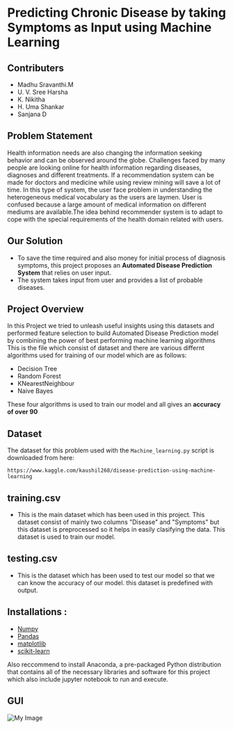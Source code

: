# Predicting Chronic Disease by taking Symptoms as Input using Machine Learning
## Contributers
- Madhu Sravanthi.M
- U. V. Sree Harsha
- K. Nikitha
- H. Uma Shankar
- Sanjana D
## Problem Statement

Health information needs are also changing the information seeking behavior and can be observed around the globe. Challenges faced by many people are looking online for health information regarding diseases, diagnoses and different treatments. If a recommendation system can be made for doctors and medicine while using review mining will save a lot of time. In this type of system, the user face problem in understanding the heterogeneous medical vocabulary as the users are laymen. User is confused because a large amount of medical information on different mediums are available.The idea behind recommender system is to adapt to cope with the special requirements of the health domain related with users.
## Our Solution
- To save the time required and also money for initial process of diagnosis symptoms, this project proposes an **Automated Disease Prediction System** that relies on user input.
- The system takes input from user and provides a list of probable diseases.
## Project Overview
In this Project we tried to unleash useful insights using this datasets and performed feature selection to build Automated Disease Prediction model by combining the power of best performing machine learning algorithms
This is the file which consist of dataset and there are various differnt algorithms used for training of our model which are as follows:
- Decision Tree
- Random Forest
- KNearestNeighbour
- Naive Bayes

These four algorithms is used to train our model and all gives an **accuracy of over 90**
## Dataset
The dataset for this problem used with the `Machine_learning.py` script is downloaded from here:

`https://www.kaggle.com/kaushil268/disease-prediction-using-machine-learning`
## training.csv
- This is the main dataset which has been used in this project. This dataset consist of mainly two columns "Disease" and "Symptoms" but this dataset is preprocessed so it helps in easily clasifying the data. This dataset is used to train our model.
## testing.csv
- This is the dataset which has been used to test our model so that we can know the accuracy of our model. this dataset is predefined with output.
## Installations :
- [Numpy](https://numpy.org/)
- [Pandas](https://pandas.pydata.org/)
- [matplotlib](https://matplotlib.org/)
- [scikit-learn](https://scikit-learn.org/stable/)

Also reccommend to install Anaconda, a pre-packaged Python distribution that contains all of the necessary libraries and software for this project which also include jupyter notebook to run and execute.

## GUI
![My Image](gui.jpg)
